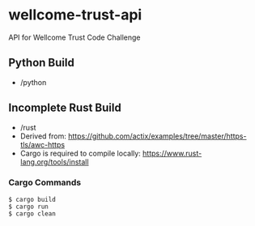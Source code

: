 # wellcome-trust-api
API for Wellcome Trust Code Challenge

##  Python Build
- /python

##  Incomplete Rust Build
- /rust
- Derived from: https://github.com/actix/examples/tree/master/https-tls/awc-https
- Cargo is required to compile locally: https://www.rust-lang.org/tools/install

###  Cargo Commands

```
$ cargo build
$ cargo run
$ cargo clean
```
